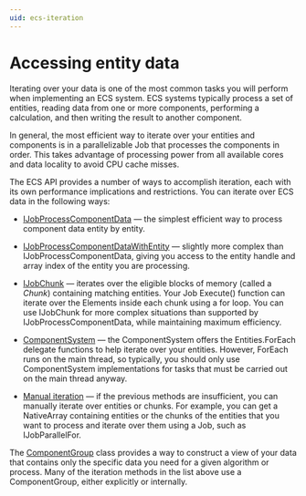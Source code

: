 ```yaml
---
uid: ecs-iteration
---
```

# Accessing entity data

Iterating over your data is one of the most common tasks you will perform when implementing an ECS system. ECS systems typically process a set of entities, reading data from one or more components, performing a calculation, and then writing the result to another component.

In general, the most efficient way to iterate over your entities and components is in a parallelizable Job that processes the components in order. This takes advantage of processing power from all available cores and data locality to avoid CPU cache misses. 

The ECS API provides a number of ways to accomplish iteration, each with its own performance implications and restrictions. You can iterate over ECS data in the following ways:

* [IJobProcessComponentData](entity_iteration_job.md) — the simplest efficient way to process component data entity by entity.

* [IJobProcessComponentDataWithEntity](entity_iteration_job.md#with-entity) — slightly more complex than IJobProcessComponentData, giving you access to the entity handle and array index of the entity you are processing.

* [IJobChunk](chunk_iteration_job.md) — iterates over the eligible blocks of memory (called a *Chunk*) containing matching entities. Your Job Execute() function can iterate over the Elements inside each chunk using a for loop. You can use IJobChunk for more complex situations than supported by IJobProcessComponentData, while maintaining maximum efficiency. 

* [ComponentSystem](entity_iteration_foreach.md) — the ComponentSystem offers the Entities.ForEach delegate functions to help iterate over your entities. However, ForEach runs on the main thread, so typically, you should only use ComponentSystem implementations for tasks that must be carried out on the main thread anyway. 

* [Manual iteration](manual_iteration.md) — if the previous methods are insufficient, you can manually iterate over entities or chunks. For example, you can get a NativeArray containing entities or the chunks of the entities that you want to process and iterate over them using a Job, such as IJobParallelFor.

The [ComponentGroup](component_group.md) class provides a way to construct a view of your data that contains only the specific data you need for a given algorithm or process. Many of the iteration methods in the list above use a ComponentGroup, either explicitly or internally.
